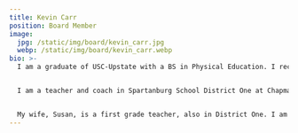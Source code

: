 ```yaml
---
title: Kevin Carr
position: Board Member
image:
  jpg: /static/img/board/kevin_carr.jpg
  webp: /static/img/board/kevin_carr.webp
bio: >-
  I am a graduate of USC-Upstate with a BS in Physical Education. I received A Masters in Sports Administration from the United States Sports Academy and my 30 hours above from the University of LaVerne. I completed course work to become certified in Driver's Education from Erskine.


  I am a teacher and coach in Spartanburg School District One at Chapman High School. I am currently the associate head football coach and formerly the head baseball coach. I have coached and taught in District One my entire career.


  My wife, Susan, is a first grade teacher, also in District One. I am the proud father of three daughters, Jennifer, Madison, and Mallory. Jennifer, a Clemson graduate, is married and the mother of a son, Hayes, just three months old. Madison is a sophomore at Winthrop University and Mallory is a senior at Chapman High School. We live in the small community of Holly Springs just outside of Inman, S.C.
---
```

